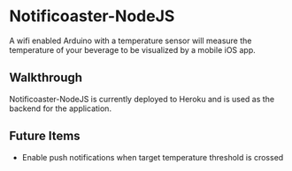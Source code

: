 #  Notificoaster-NodeJS

A wifi enabled Arduino with a temperature sensor will measure the temperature of your beverage to be visualized by a mobile iOS app.

## Walkthrough

Notificoaster-NodeJS is currently deployed to Heroku and is used as the backend for the application.

## Future Items

* Enable push notifications when target temperature threshold is crossed
